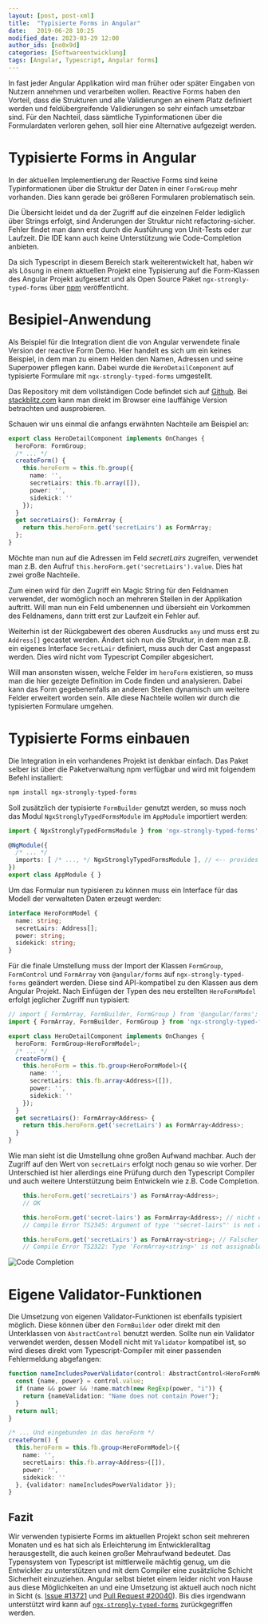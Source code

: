 ```yaml
---
layout: [post, post-xml]
title:  "Typisierte Forms in Angular"
date:   2019-06-28 10:25
modified_date: 2023-03-29 12:00
author_ids: [no0x9d]
categories: [Softwareentwicklung]
tags: [Angular, Typescript, Angular forms]
---
```


In fast jeder Angular Applikation wird man früher oder später Eingaben von Nutzern annehmen und verarbeiten wollen. Reactive Forms haben den Vorteil, dass die Strukturen und alle Validierungen an einem Platz definiert werden und feldübergreifende Validierungen so sehr einfach umsetzbar sind. Für den Nachteil, dass sämtliche Typinformationen über die Formulardaten verloren gehen, soll hier eine Alternative aufgezeigt werden.

# Typisierte Forms in Angular

In der aktuellen Implementierung der Reactive Forms sind keine Typinformationen über die Struktur der Daten in einer `FormGroup` mehr vorhanden. Dies kann gerade bei größeren Formularen problematisch sein.

Die Übersicht leidet und da der Zugriff auf die einzelnen Felder lediglich über Strings erfolgt, sind Änderungen der Struktur nicht refactoring-sicher. Fehler findet man dann erst durch die Ausführung von Unit-Tests oder zur Laufzeit. Die IDE kann auch keine Unterstützung wie Code-Completion anbieten.

Da sich Typescript in diesem Bereich stark weiterentwickelt hat, haben wir als Lösung in einem aktuellen Projekt eine Typisierung auf die Form-Klassen des Angular Projekt aufgesetzt und als Open Source Paket `ngx-strongly-typed-forms` über [npm](https://www.npmjs.com/package/ngx-strongly-typed-forms) veröffentlicht.

# Besipiel-Anwendung

Als Beispiel für die Integration dient die von Angular verwendete finale Version der reactive Form Demo. Hier handelt es sich um ein keines Beispiel, in dem man zu einem Helden den Namen, Adressen und seine Superpower pflegen kann. Dabei wurde die `HeroDetailComponent` auf typisierte Formulare mit `ngx-strongly-typed-forms` umgestellt.

Das Repository mit dem vollständigen Code befindet sich auf [Github](https://github.com/no0x9d/typed-reactive-forms-example). Bei [stackblitz.com](https://stackblitz.com/github/no0x9d/typed-reactive-forms-example) kann man direkt im Browser eine lauffähige Version betrachten und ausprobieren.

Schauen wir uns einmal die anfangs erwähnten Nachteile am Beispiel an:

```typescript
export class HeroDetailComponent implements OnChanges {
  heroForm: FormGroup;
  /* ... */
  createForm() {
    this.heroForm = this.fb.group({
      name: '',
      secretLairs: this.fb.array([]),
      power: '',
      sidekick: ''
    });
  }
  get secretLairs(): FormArray {
    return this.heroForm.get('secretLairs') as FormArray;
  };
}
```

Möchte man nun auf die Adressen im Feld *secretLairs* zugreifen, verwendet man z.B. den Aufruf `this.heroForm.get('secretLairs').value`. Dies hat zwei große Nachteile.

Zum einen wird für den Zugriff ein Magic String für den Feldnamen verwendet, der womöglich noch an mehreren Stellen in der Applikation auftritt. Will man nun ein Feld umbenennen und übersieht ein Vorkommen des Feldnamens, dann tritt erst zur Laufzeit ein Fehler auf.

Weiterhin ist der Rückgabewert des oberen Ausdrucks `any` und muss erst zu `Address[]` gecastet werden. Ändert sich nun die Struktur, in dem man z.B. ein eigenes Interface `SecretLair` definiert, muss auch der Cast angepasst werden. Dies wird nicht vom Typescript Compiler abgesichert.

Will man ansonsten wissen, welche Felder im `heroForm` existieren, so muss man die hier gezeigte Definition im Code finden und analysieren. Dabei kann das Form gegebenenfalls an anderen Stellen dynamisch um weitere Felder erweitert worden sein.
Alle diese Nachteile wollen wir durch die typisierten Formulare umgehen.

# Typisierte Forms einbauen

Die Integration in ein vorhandenes Projekt ist denkbar einfach. Das Paket selber ist über die Paketverwaltung npm verfügbar und wird mit folgendem Befehl installiert:

```sh
npm install ngx-strongly-typed-forms
```

Soll zusätzlich der typisierte `FormBuilder` genutzt werden, so muss noch das Modul `NgxStronglyTypedFormsModule` im `AppModule` importiert werden:

```typescript
import { NgxStronglyTypedFormsModule } from 'ngx-strongly-typed-forms';

@NgModule({
  /* ... */
  imports: [ /* ..., */ NgxStronglyTypedFormsModule ], // <-- provides FormBuilder
})
export class AppModule { }
```

Um das Formular nun typisieren zu können muss ein Interface für das Modell der verwalteten Daten erzeugt werden:

```typescript
interface HeroFormModel {
  name: string;
  secretLairs: Address[];
  power: string;
  sidekick: string;
}
```
Für die finale Umstellung  muss der Import der Klassen `FormGroup`, `FormControl` und `FormArray` von `@angular/forms` auf `ngx-strongly-typed-forms` geändert werden. Diese sind API-kompatibel zu den Klassen aus dem Angular Projekt. Nach Einfügen der Typen des neu erstellten `HeroFormModel` erfolgt jeglicher Zugriff nun typisiert:

```typescript
// import { FormArray, FormBuilder, FormGroup } from '@angular/forms';
import { FormArray, FormBuilder, FormGroup } from 'ngx-strongly-typed-forms';

export class HeroDetailComponent implements OnChanges {
  heroForm: FormGroup<HeroFormModel>;
  /* ... */
  createForm() {
    this.heroForm = this.fb.group<HeroFormModel>({
      name: '',
      secretLairs: this.fb.array<Address>([]),
      power: '',
      sidekick: ''
    });
  }
  get secretLairs(): FormArray<Address> {
    return this.heroForm.get('secretLairs') as FormArray<Address>;
  }
}
```

Wie man sieht ist die Umstellung ohne großen Aufwand machbar. Auch der Zugriff auf den Wert von `secretLairs` erfolgt noch genau so wie vorher. Der Unterschied ist hier allerdings eine Prüfung durch den Typescript Compiler und auch weitere Unterstützung beim Entwickeln wie z.B. Code Completion.

```typescript
    this.heroForm.get('secretLairs') as FormArray<Address>;
    // OK

    this.heroForm.get('secret-lairs') as FormArray<Address>; // nicht existentes Feld
    // Compile Error TS2345: Argument of type '"secret-lairs"' is not assignable to parameter of type '["name" | "secretLairs" | "power" | "sidekick", "toString" | "concat" | "indexOf" | "lastIndexOf"...'.

    this.heroForm.get('secretLairs') as FormArray<string>; // Falscher Datentyp
    // Compile Error TS2322: Type 'FormArray<string>' is not assignable to type 'FormArray<Address>'.
```
![Code Completion](/assets/images/posts/typisierte-angular-formulare/code-completion.PNG)

# Eigene Validator-Funktionen

Die Umsetzung von eigenen Validator-Funktionen ist ebenfalls typisiert möglich.  Diese können über den `FormBuilder` oder direkt mit den Unterklassen von `AbstractControl` benutzt werden. Sollte nun ein Validator verwendet werden, dessen Modell nicht mit `Validator` kompatibel ist, so wird dieses direkt vom Typescript-Compiler mit einer passenden Fehlermeldung abgefangen:

```typescript
function nameIncludesPowerValidator(control: AbstractControl<HeroFormModel>) {
  const {name, power} = control.value;
  if (name && power && !name.match(new RegExp(power, "i")) {
    return {nameValidation: "Name does not contain Power"};
  }
  return null;
}

/* ... Und eingebunden in das heroForm */
createForm() {
  this.heroForm = this.fb.group<HeroFormModel>({
    name: '',
    secretLairs: this.fb.array<Address>([]),
    power: '',
    sidekick: ''
  }, {validator: nameIncludesPowerValidator });
}
```
## Fazit
Wir verwenden typisierte Forms im aktuellen Projekt schon seit mehreren Monaten und es hat sich als Erleichterung im Entwickleralltag herausgestellt, die auch keinen großer Mehraufwand bedeutet. Das Typensystem von Typescript ist mittlerweile mächtig genug, um die Entwickler zu unterstützen und mit dem Compiler eine zusätzliche Schicht Sicherheit einzuziehen.
Angular selbst bietet einem leider nicht von Hause aus diese Möglichkeiten an und eine Umsetzung ist aktuell auch noch nicht in Sicht (s. [Issue #13721](https://github.com/angular/angular/issues/13721) und [Pull Request #20040](https://github.com/angular/angular/pull/20040)). Bis dies irgendwann unterstützt wird kann auf [`ngx-strongly-typed-forms`](https://www.npmjs.com/package/ngx-strongly-typed-forms) zurückgegriffen werden.
